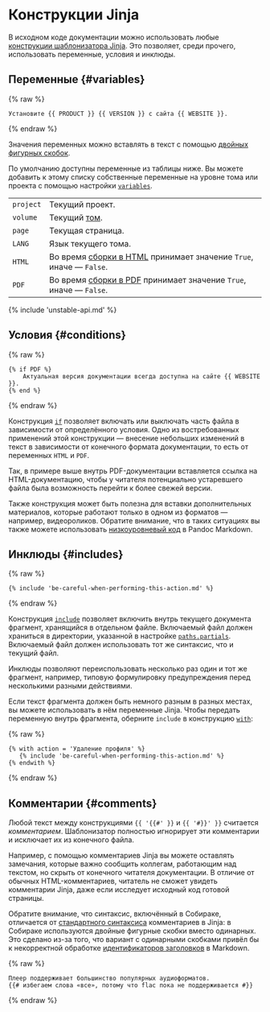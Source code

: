# Конструкции Jinja

В исходном коде документации можно использовать любые [конструкции шаблонизатора Jinja](https://jinja.palletsprojects.com/en/3.1.x/templates/). Это позволяет, среди прочего, использовать переменные, условия и инклюды.

## Переменные {#variables}

{% raw %}
```jinja
Установите {{ PRODUCT }} {{ VERSION }} с сайта {{ WEBSITE }}.
```
{% endraw %}

Значения переменных можно вставлять в текст с помощью [двойных фигурных скобок](https://jinja.palletsprojects.com/en/3.1.x/templates/#variables).

По умолчанию доступны переменные из таблицы ниже. Вы можете добавить к этому списку собственные переменные на уровне тома или проекта с помощью настройки [`variables`](../5-reference/1-configuration.md#volume.variables).

|           |                                                                                          |
|-----------|------------------------------------------------------------------------------------------|
| `project` | Текущий проект.                                                                          |
| `volume`  | Текущий [том](../1-overview/01-terms.md).                                              |
| `page`    | Текущая страница.                                                                        |
| `LANG`    | Язык текущего тома.                                                                      |
| `HTML`    | Во время [сборки в HTML](../3-run/1-html.md) принимает значение `True`, иначе — `False`. |
| `PDF`     | Во время [сборки в PDF](../3-run/2-pdf.md) принимает значение `True`, иначе — `False`.   |

{% include 'unstable-api.md' %}

## Условия {#conditions}

{% raw %}
```jinja
{% if PDF %}
    Актуальная версия документации всегда доступна на сайте {{ WEBSITE }}.
{% end %}
```
{% endraw %}

Конструкция [`if`](https://jinja.palletsprojects.com/en/3.1.x/templates/#if) позволяет включать или выключать часть файла в зависимости от определённого условия. Одно из востребованных применений этой конструкции — внесение небольших изменений в текст в зависимости от конечного формата документации, то есть от переменных `HTML` и `PDF`.

Так, в примере выше внутрь PDF-документации вставляется ссылка на HTML-документацию, чтобы у читателя потенциально устаревшего файла была возможность перейти к более свежей версии.

Также конструкция может быть полезна для вставки дополнительных материалов, которые работают только в одном из форматов — например, видеороликов. Обратите внимание, что в таких ситуациях вы также можете использовать [низкоуровневый код](../1-overview/91-markdown.md#raw) в Pandoc Markdown.

## Инклюды {#includes}

{% raw %}
```jinja
{% include 'be-careful-when-performing-this-action.md' %}
```
{% endraw %}

Конструкция [`include`](https://jinja.palletsprojects.com/en/3.1.x/templates/#include) позволяет включить внутрь текущего документа фрагмент, хранящийся в отдельном файле. Включаемый файл должен храниться в директории, указанной в настройке [`paths.partials`](../5-reference/1-configuration.md#volume.paths.partials). Включаемый файл должен использовать тот же синтаксис, что и текущий файл.

Инклюды позволяют переиспользовать несколько раз один и тот же фрагмент, например, типовую формулировку предупреждения перед несколькими разными действиями.

Если текст фрагмента должен быть немного разным в разных местах, вы можете использовать в нём переменные Jinja. Чтобы передать переменную внутрь фрагмента, оберните `include` в конструкцию [`with`](https://jinja.palletsprojects.com/en/3.1.x/templates/#with-statement):

{% raw %}
```jinja
{% with action = 'Удаление профиля' %}
   {% include 'be-careful-when-performing-this-action.md' %}
{% endwith %}
```
{% endraw %}

## Комментарии {#comments}

Любой текст между конструкциями `{{ '{{#' }}` и `{{ '#}}' }}` считается _комментарием_. Шаблонизатор полностью игнорирует эти комментарии и исключает их из конечного файла.

Например, с помощью комментариев Jinja вы можете оставлять замечания, которые важно сообщить коллегам, работающим над текстом, но скрыть от конечного читателя документации. В отличие от обычных HTML-комментариев, читатель не сможет увидеть комментарии Jinja, даже если исследует исходный код готовой страницы.

Обратите внимание, что синтаксис, включённый в Собираке, отличается от [стандартного синтаксиса](https://jinja.palletsprojects.com/en/3.1.x/templates/#comments) комментариев в Jinja: в Собираке используются двойные фигурные скобки вместо одинарных. Это сделано из-за того, что вариант с одинарными скобками привёл бы к некорректной обработке [идентификаторов заголовков](../1-overview/91-markdown.md#headers) в Markdown.

{% raw %}
```jinja
Плеер поддерживает большинство популярных аудиоформатов.
{{# избегаем слова «все», потому что flac пока не поддерживается #}}
```
{% endraw %}